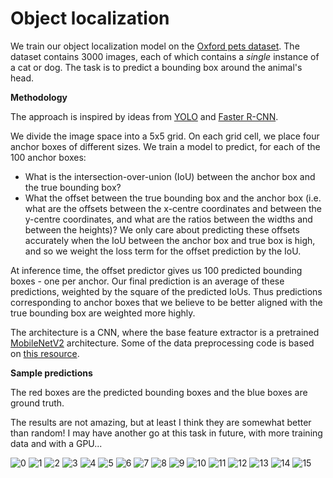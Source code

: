 Object localization
==========

We train our object localization model on the [Oxford pets dataset](https://www.robots.ox.ac.uk/~vgg/data/pets/).
The dataset contains 3000 images, each of which contains a *single* instance of a cat or dog.
The task is to predict a bounding box around the animal's head.


**Methodology**

The approach is inspired by ideas from [YOLO](https://arxiv.org/abs/1506.02640) and
[Faster R-CNN](https://arxiv.org/abs/1506.01497).


We divide the image space into a 5x5 grid. On each grid cell, we place four anchor boxes of different sizes.
We train a model to predict, for each of the 100 anchor boxes:
* What is the intersection-over-union (IoU) between the anchor box and the true bounding box?
* What the offset between the true bounding box and the anchor box
(i.e. what are the offsets between the x-centre coordinates and between the y-centre coordinates,
and what are the ratios between the widths and between the heights)?
We only care about predicting these offsets accurately when the IoU between the anchor box and true box is high,
and so we weight the loss term for the offset prediction by the IoU.

At inference time, the offset predictor gives us 100 predicted bounding boxes - one per anchor.
Our final prediction is an average of these predictions, weighted by the square of the predicted IoUs.
Thus predictions corresponding to anchor boxes that we believe to be better aligned with the true bounding box
are weighted more highly.

The architecture is a CNN, where the base feature extractor is a pretrained
[MobileNetV2](https://github.com/tensorflow/models/tree/master/research/slim/nets/mobilenet) architecture.
Some of the data preprocessing code is based on [this resource](https://github.com/lars76/object-localization).


**Sample predictions**

The red boxes are the predicted bounding boxes and the blue boxes are ground truth.

The results are not amazing, but at least I think they are somewhat better than random!
I may have another go at this task in future, with more training data and with a GPU...

![0](predictions/prediction00.png)
![1](predictions/prediction01.png)
![2](predictions/prediction02.png)
![3](predictions/prediction03.png)
![4](predictions/prediction04.png)
![5](predictions/prediction05.png)
![6](predictions/prediction06.png)
![7](predictions/prediction07.png)
![8](predictions/prediction08.png)
![9](predictions/prediction09.png)
![10](predictions/prediction10.png)
![11](predictions/prediction11.png)
![12](predictions/prediction12.png)
![13](predictions/prediction13.png)
![14](predictions/prediction14.png)
![15](predictions/prediction15.png)
